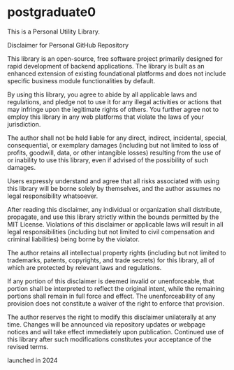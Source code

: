 # postgraduate0

This is a Personal Utility Library.

Disclaimer for Personal GitHub Repository

This library is an open-source, free software project primarily designed for rapid development of backend applications. The library is built as an enhanced extension of existing foundational platforms and does not include specific business module functionalities by default.

By using this library, you agree to abide by all applicable laws and regulations, and pledge not to use it for any illegal activities or actions that may infringe upon the legitimate rights of others. You further agree not to employ this library in any web platforms that violate the laws of your jurisdiction.

The author shall not be held liable for any direct, indirect, incidental, special, consequential, or exemplary damages (including but not limited to loss of profits, goodwill, data, or other intangible losses) resulting from the use of or inability to use this library, even if advised of the possibility of such damages.

Users expressly understand and agree that all risks associated with using this library will be borne solely by themselves, and the author assumes no legal responsibility whatsoever.

After reading this disclaimer, any individual or organization shall distribute, propagate, and use this library strictly within the bounds permitted by the MIT License. Violations of this disclaimer or applicable laws will result in all legal responsibilities (including but not limited to civil compensation and criminal liabilities) being borne by the violator.

The author retains all intellectual property rights (including but not limited to trademarks, patents, copyrights, and trade secrets) for this library, all of which are protected by relevant laws and regulations.

If any portion of this disclaimer is deemed invalid or unenforceable, that portion shall be interpreted to reflect the original intent, while the remaining portions shall remain in full force and effect. The unenforceability of any provision does not constitute a waiver of the right to enforce that provision.

The author reserves the right to modify this disclaimer unilaterally at any time. Changes will be announced via repository updates or webpage notices and will take effect immediately upon publication. Continued use of this library after such modifications constitutes your acceptance of the revised terms.

launched in 2024
